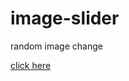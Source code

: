 # image-slider
random image change
<html>
<head>
<body>
<a href="https://thirsty-murdock-ae7ce8.netlify.com/"> click here </a>
</body>
</head>
</html>
